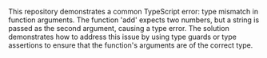 This repository demonstrates a common TypeScript error: type mismatch in function arguments. The function 'add' expects two numbers, but a string is passed as the second argument, causing a type error. The solution demonstrates how to address this issue by using type guards or type assertions to ensure that the function's arguments are of the correct type.